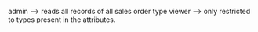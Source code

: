 admin --> reads all records of all sales order type
viewer --> only restricted to types present in the attributes.